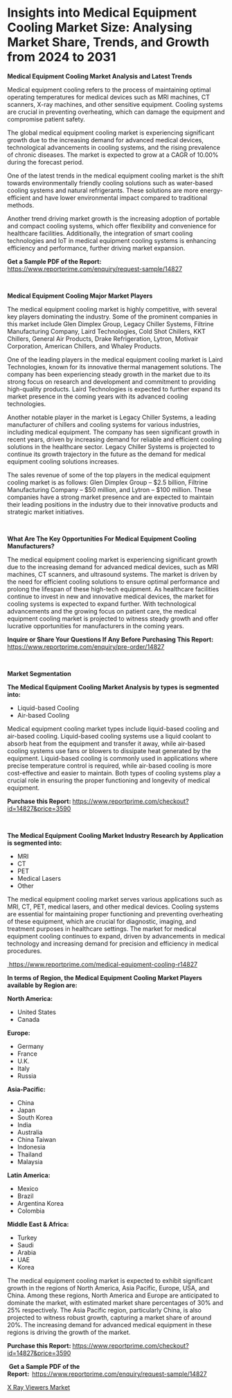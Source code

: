 <p><h1>Insights into Medical Equipment Cooling Market Size: Analysing Market Share, Trends, and Growth from 2024 to 2031</h1></p><p><strong>Medical Equipment Cooling Market Analysis and Latest Trends</strong></p>
<p><p>Medical equipment cooling refers to the process of maintaining optimal operating temperatures for medical devices such as MRI machines, CT scanners, X-ray machines, and other sensitive equipment. Cooling systems are crucial in preventing overheating, which can damage the equipment and compromise patient safety.</p><p>The global medical equipment cooling market is experiencing significant growth due to the increasing demand for advanced medical devices, technological advancements in cooling systems, and the rising prevalence of chronic diseases. The market is expected to grow at a CAGR of 10.00% during the forecast period.</p><p>One of the latest trends in the medical equipment cooling market is the shift towards environmentally friendly cooling solutions such as water-based cooling systems and natural refrigerants. These solutions are more energy-efficient and have lower environmental impact compared to traditional methods.</p><p>Another trend driving market growth is the increasing adoption of portable and compact cooling systems, which offer flexibility and convenience for healthcare facilities. Additionally, the integration of smart cooling technologies and IoT in medical equipment cooling systems is enhancing efficiency and performance, further driving market expansion.</p></p>
<p><strong>Get a Sample PDF of the Report:&nbsp;</strong> <a href="https://www.reportprime.com/enquiry/request-sample/14827">https://www.reportprime.com/enquiry/request-sample/14827</a></p>
<p>&nbsp;</p>
<p><strong>Medical Equipment Cooling Major Market Players</strong></p>
<p><p>The medical equipment cooling market is highly competitive, with several key players dominating the industry. Some of the prominent companies in this market include Glen Dimplex Group, Legacy Chiller Systems, Filtrine Manufacturing Company, Laird Technologies, Cold Shot Chillers, KKT Chillers, General Air Products, Drake Refrigeration, Lytron, Motivair Corporation, American Chillers, and Whaley Products.</p><p>One of the leading players in the medical equipment cooling market is Laird Technologies, known for its innovative thermal management solutions. The company has been experiencing steady growth in the market due to its strong focus on research and development and commitment to providing high-quality products. Laird Technologies is expected to further expand its market presence in the coming years with its advanced cooling technologies.</p><p>Another notable player in the market is Legacy Chiller Systems, a leading manufacturer of chillers and cooling systems for various industries, including medical equipment. The company has seen significant growth in recent years, driven by increasing demand for reliable and efficient cooling solutions in the healthcare sector. Legacy Chiller Systems is projected to continue its growth trajectory in the future as the demand for medical equipment cooling solutions increases.</p><p>The sales revenue of some of the top players in the medical equipment cooling market is as follows: Glen Dimplex Group – $2.5 billion, Filtrine Manufacturing Company – $50 million, and Lytron – $100 million. These companies have a strong market presence and are expected to maintain their leading positions in the industry due to their innovative products and strategic market initiatives.</p></p>
<p>&nbsp;</p>
<p><strong>What Are The Key Opportunities For Medical Equipment Cooling Manufacturers?</strong></p>
<p><p>The medical equipment cooling market is experiencing significant growth due to the increasing demand for advanced medical devices, such as MRI machines, CT scanners, and ultrasound systems. The market is driven by the need for efficient cooling solutions to ensure optimal performance and prolong the lifespan of these high-tech equipment. As healthcare facilities continue to invest in new and innovative medical devices, the market for cooling systems is expected to expand further. With technological advancements and the growing focus on patient care, the medical equipment cooling market is projected to witness steady growth and offer lucrative opportunities for manufacturers in the coming years.</p></p>
<p><strong>Inquire or Share Your Questions If Any Before Purchasing This Report:</strong> <a href="https://www.reportprime.com/enquiry/pre-order/14827">https://www.reportprime.com/enquiry/pre-order/14827</a></p>
<p>&nbsp;</p>
<p><strong>Market Segmentation</strong></p>
<p><strong>The Medical Equipment Cooling Market Analysis by types is segmented into:</strong></p>
<p><ul><li>Liquid-based Cooling</li><li>Air-based Cooling</li></ul></p>
<p><p>Medical equipment cooling market types include liquid-based cooling and air-based cooling. Liquid-based cooling systems use a liquid coolant to absorb heat from the equipment and transfer it away, while air-based cooling systems use fans or blowers to dissipate heat generated by the equipment. Liquid-based cooling is commonly used in applications where precise temperature control is required, while air-based cooling is more cost-effective and easier to maintain. Both types of cooling systems play a crucial role in ensuring the proper functioning and longevity of medical equipment.</p></p>
<p><strong>Purchase this Report:&nbsp;</strong><a href="https://www.reportprime.com/checkout?id=14827&price=3590">https://www.reportprime.com/checkout?id=14827&price=3590</a></p>
<p>&nbsp;</p>
<p><strong>The Medical Equipment Cooling Market Industry Research by Application is segmented into:</strong></p>
<p><ul><li>MRI</li><li>CT</li><li>PET</li><li>Medical Lasers</li><li>Other</li></ul></p>
<p><p>The medical equipment cooling market serves various applications such as MRI, CT, PET, medical lasers, and other medical devices. Cooling systems are essential for maintaining proper functioning and preventing overheating of these equipment, which are crucial for diagnostic, imaging, and treatment purposes in healthcare settings. The market for medical equipment cooling continues to expand, driven by advancements in medical technology and increasing demand for precision and efficiency in medical procedures.</p></p>
<p><a href="https://www.reportprime.com/medical-equipment-cooling-r14827">&nbsp;https://www.reportprime.com/medical-equipment-cooling-r14827</a></p>
<p><strong>In terms of Region, the Medical Equipment Cooling Market Players available by Region are:</strong></p>
<p>
    <p> <strong> North America: </strong>
        <ul>
            <li>United States</li>
            <li>Canada</li>
        </ul>
        </p> 
    <p> <strong> Europe: </strong>
        <ul>
            <li>Germany</li>
            <li>France</li>
            <li>U.K.</li>
            <li>Italy</li>
            <li>Russia</li>
        </ul>
        </p> 
    <p> <strong> Asia-Pacific: </strong>
        <ul>
            <li>China</li>
            <li>Japan</li>
            <li>South Korea</li>
            <li>India</li>
            <li>Australia</li>
            <li>China Taiwan</li>
            <li>Indonesia</li>
            <li>Thailand</li>
            <li>Malaysia</li>
        </ul>
        </p> 
    <p> <strong> Latin America: </strong>
        <ul>
            <li>Mexico</li>
            <li>Brazil</li>
            <li>Argentina Korea</li>
            <li>Colombia</li>
        </ul>
        </p> 
    <p> <strong> Middle East & Africa: </strong>
        <ul>
            <li>Turkey</li>
            <li>Saudi</li>
            <li>Arabia</li>
            <li>UAE</li>
            <li>Korea</li>
        </ul>
    </p>
    </p>
<p><p>The medical equipment cooling market is expected to exhibit significant growth in the regions of North America, Asia Pacific, Europe, USA, and China. Among these regions, North America and Europe are anticipated to dominate the market, with estimated market share percentages of 30% and 25% respectively. The Asia Pacific region, particularly China, is also projected to witness robust growth, capturing a market share of around 20%. The increasing demand for advanced medical equipment in these regions is driving the growth of the market.</p></p>
<p><strong>Purchase this Report: </strong><a href="https://www.reportprime.com/checkout?id=14827&price=3590">https://www.reportprime.com/checkout?id=14827&price=3590</a></p>
<p>&nbsp;<strong>Get a Sample PDF of the Report:&nbsp;&nbsp;</strong><a href="https://www.reportprime.com/enquiry/request-sample/14827">https://www.reportprime.com/enquiry/request-sample/14827</a></p>
<p><strong></strong></p>
<p><p><a href="https://medium.com/@gracielawharris42024/x-ray-viewers-market-trends-a-detailed-study-of-its-market-segmentation-and-analyzing-the-aa0df70530c3">X Ray Viewers Market</a></p></p>